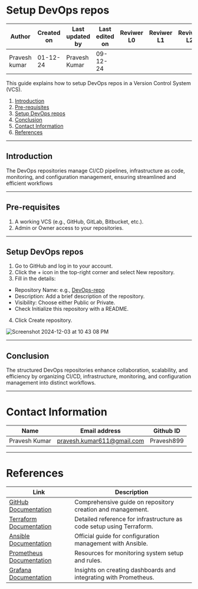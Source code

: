 
# Setup DevOps repos

| **Author** | **Created on** | **Last updated by** | **Last edited on** | **Reviwer L0** |**Reviwer L1** |**Reviwer L2** |
|------------|----------------|----------------------|---------------------|---------------|---------------|---------------|
| Pravesh kumar      | 01-12-24      | Pravesh Kumar             | 09-12-24           |  | | |     

This guide explains how to setup DevOps repos in a Version Control System (VCS).

1. [Introduction](#introduction)
2. [Pre-requisites](#pre-requisites)
3. [Setup DevOps repos](#setup-devops-repos)
4. [Conclusion](#conclusion)
5. [Contact Information](#contact-information)
6. [References](#references)

---

## Introduction

The DevOps repositories manage CI/CD pipelines, infrastructure as code, monitoring, and configuration management, ensuring streamlined and efficient workflows

---

## Pre-requisites

1. A working VCS (e.g., GitHub, GitLab, Bitbucket, etc.).
2. Admin or Owner access to your repositories.

---
## Setup DevOps repos

1. Go to GitHub and log in to your account.
2. Click the + icon in the top-right corner and select New repository.
3. Fill in the details:
  - Repository Name: e.g., [DevOps-repo](https://github.com/Pravesh899/DevOps-Repo)
  - Description: Add a brief description of the repository.
  - Visibility: Choose either Public or Private.
  - Check Initialize this repository with a README.
4. Click Create repository.

![Screenshot 2024-12-03 at 10 43 08 PM](https://github.com/user-attachments/assets/7b9c29c9-49b3-4af1-aeae-c3da9af862b6)


---
## Conclusion

The structured DevOps repositories enhance collaboration, scalability, and efficiency by organizing CI/CD, infrastructure, monitoring, and configuration management into distinct workflows.

---
# Contact Information

| **Name** | **Email address**            | **Github ID**
|----------|-------------------------------|-------------------|
| Pravesh Kumar    |  pravesh.kumar611@gmail.com           | Pravesh899 |

---

# References

| **Link** | **Description**            |
|----------|-------------------------------|
|[GitHub Documentation](https://docs.github.com/)| Comprehensive guide on repository creation and management.|
|[Terraform Documentation](https://developer.hashicorp.com/terraform/docs) | Detailed reference for infrastructure as code setup using Terraform.|
|[Ansible Documentation](https://docs.ansible.com/)| Official guide for configuration management with Ansible.|
| [Prometheus Documentation](https://prometheus.io/docs/) | Resources for monitoring system setup and rules. |
| [Grafana Documentation](https://grafana.com/docs/) | Insights on creating dashboards and integrating with Prometheus.|

